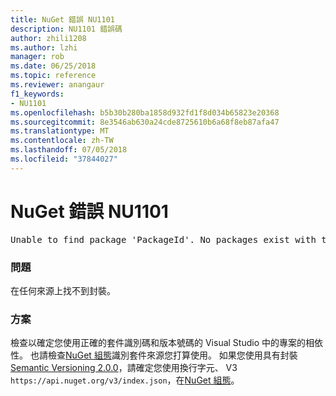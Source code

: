 ```yaml
---
title: NuGet 錯誤 NU1101
description: NU1101 錯誤碼
author: zhili1208
ms.author: lzhi
manager: rob
ms.date: 06/25/2018
ms.topic: reference
ms.reviewer: anangaur
f1_keywords:
- NU1101
ms.openlocfilehash: b5b30b280ba1858d932fd1f8d034b65823e20368
ms.sourcegitcommit: 8e3546ab630a24cde8725610b6a68f8eb87afa47
ms.translationtype: MT
ms.contentlocale: zh-TW
ms.lasthandoff: 07/05/2018
ms.locfileid: "37844027"
---
```

# <a name="nuget-error-nu1101"></a>NuGet 錯誤 NU1101

<pre>Unable to find package 'PackageId'. No packages exist with this id in source(s): 'sourceA', 'sourceB', 'sourceC'</pre>

### <a name="issue"></a>問題
在任何來源上找不到封裝。

### <a name="solution"></a>方案
檢查以確定您使用正確的套件識別碼和版本號碼的 Visual Studio 中的專案的相依性。 也請檢查[NuGet 組態](../../consume-packages/Configuring-NuGet-Behavior.md)識別套件來源您打算使用。 如果您使用具有封裝[Semantic Versioning 2.0.0](../../reference/package-versioning.md#semantic-versioning-200)，請確定您使用換行字元、 V3 `https://api.nuget.org/v3/index.json`，在[NuGet 組態](../../consume-packages/Configuring-NuGet-Behavior.md)。